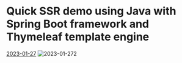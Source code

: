 # Quick SSR demo using Java with Spring Boot framework and Thymeleaf template engine

[2023-01-27](https://user-images.githubusercontent.com/99484730/215203843-60e413ac-a62d-435f-8c66-fd533e8b85cb.png)
![2023-01-272](https://user-images.githubusercontent.com/99484730/215203850-26e4d2c0-0056-4296-8cdf-8aca727dc70b.png)
